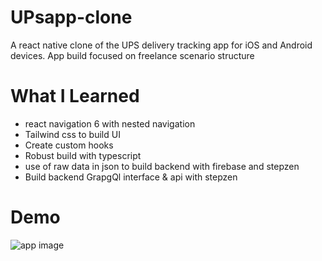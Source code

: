 # UPsapp-clone
A react native clone of the UPS delivery tracking app for iOS and Android devices. App build focused on freelance scenario structure

# What I Learned

* react navigation 6 with nested navigation
* Tailwind css to build UI 
* Create custom hooks
* Robust build with typescript
* use of raw data in json to build backend with firebase and stepzen
* Build backend GrapgQl interface & api with stepzen

# Demo

![app image](https://giphy.com/embed/0j0BbXWVtFbe84awU9)

